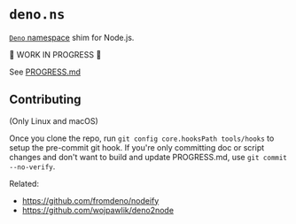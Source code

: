 # `deno.ns`

[`Deno` namespace](https://doc.deno.land/builtin/stable) shim for Node.js.

🚧 WORK IN PROGRESS 🚧

See [PROGRESS.md](PROGRESS.md)

## Contributing

(Only Linux and macOS)

Once you clone the repo, run `git config core.hooksPath tools/hooks` to setup the pre-commit git hook. If you're only committing doc or script changes and don't want to build and update PROGRESS.md, use `git commit --no-verify`.

Related:
- https://github.com/fromdeno/nodeify
- https://github.com/wojpawlik/deno2node
